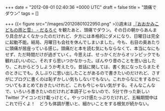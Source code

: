 
+++
date = "2012-08-01 02:40:36 +0000 UTC"
draft = false
title = "頭痛でダウン"
tags = []

+++
{{< figure src="/images/20120801022950.png"  >}}週末は <a href="https://blog.daruyanagi.jp/entry/2012/07/28/212349">『おおかみこどもの雨と雪』 - だるろぐ</a> を観たあと、頭痛でダウン。その日の朝からあんまり具合がよくなかったのだけれど、夕方には本格的にダメになり、日曜日は完全に起動不能。結局、月曜日も会社を休んでしまいました。今も、右目の奥あたりに頭痛が居座っている感じ。頭痛だと本を読む気にもならなくて、本当になにもせず、ただ時間だけが過ぎていく。今思えば、せっかくだからオリンピックでも観ればいいのに、それすら思いつかなかった。ぼんやり昔のことを思い出したり、これからどうしようか考えたり。昔話に関しては、書く気になったらまたそのときにでも。久しぶりに思い出したことがあるので書きたいのだけれど、さすがにブログに書くのは恥ずかしい気もしないでもない。これからなにをするかについてもまとめておきたいけれど、これも今じゃない気がする。そんなこんなで、いろいろ書きたいのだけれど本調子じゃないので、5分で作った新しい Twitter アイコンだけ載っけとく。やっつけ感たっぷりだけれど、五輪期間中はこれで行くよ！　どうも体調が悪いと、細かいことをする根気が続かない。


